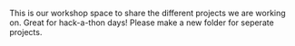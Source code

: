 This is our workshop space to share the different projects we are working on. Great for hack-a-thon days! 
Please make a new folder for seperate projects.